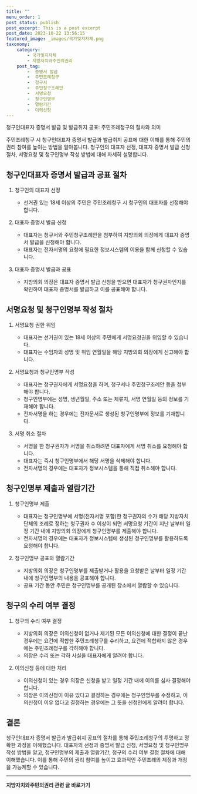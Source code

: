```yaml
---
title: ""
menu_order: 1
post_status: publish
post_excerpt: This is a post excerpt
post_date: 2023-10-22 13:56:15
featured_image: _images/국가및지자체.png
taxonomy:
    category:
        - 국가및지자체
        - 지방자치와주민의권리
    post_tag:
        -  증명서 발급
        -  주민조례청구
        -  청구서
        -  주민청구조례안
        -  서명요청
        -  청구인명부
        -  열람기간
        -  이의신청
---
```


청구인대표자 증명서 발급 및 발급취지 공표: 주민조례청구의 절차와 의미

주민조례청구 시 청구인대표자 증명서 발급과 발급취지 공표에 대한 이해를 통해 주민의 권리 참여를 높이는 방법을 알아봅니다. 청구인의 대표자 선정, 대표자 증명서 발급 신청 절차, 서명요청 및 청구인명부 작성 방법에 대해 자세히 설명합니다.

##  청구인대표자 증명서 발급과 공표 절차

1. 청구인의 대표자 선정
   - 선거권 있는 18세 이상의 주민은 주민조례청구 시 청구인의 대표자를 선정해야 합니다.

2. 대표자 증명서 발급 신청
   - 대표자는 청구서와 주민청구조례안을 첨부하여 지방의회 의장에게 대표자 증명서 발급을 신청해야 합니다.
   - 대표자는 전자서명의 요청에 필요한 정보시스템의 이용을 함께 신청할 수 있습니다.

3. 대표자 증명서 발급과 공표
   - 지방의회 의장은 대표자 증명서 발급 신청을 받으면 대표자가 청구권자인지를 확인하여 대표자 증명서를 발급하고 이를 공표해야 합니다.

##  서명요청 및 청구인명부 작성 절차

1. 서명요청 권한 위임
   - 대표자는 선거권이 있는 18세 이상의 주민에게 서명요청권을 위임할 수 있습니다.
   - 대표자는 수임자의 성명 및 위임 연월일을 해당 지방의회 의장에게 신고해야 합니다.

2. 서명요청과 청구인명부 작성
   - 대표자는 청구권자에게 서명요청을 하며, 청구서나 주민청구조례안 등을 첨부해야 합니다.
   - 청구인명부에는 성명, 생년월일, 주소 또는 체류지, 서명 연월일 등의 정보를 기재해야 합니다.
   - 전자서명을 하는 경우에는 전자문서로 생성된 청구인명부에 정보를 기재합니다.

3. 서명 취소 절차
   - 서명을 한 청구권자가 서명을 취소하려면 대표자에게 서명 취소를 요청해야 합니다.
   - 대표자는 즉시 청구인명부에서 해당 서명을 삭제해야 합니다.
   - 전자서명의 경우에는 대표자가 정보시스템을 통해 직접 취소해야 합니다.

##  청구인명부 제출과 열람기간

1. 청구인명부 제출
   - 대표자는 청구인명부에 서명(전자서명 포함)한 청구권자의 수가 해당 지방자치단체의 조례로 정하는 청구권자 수 이상이 되면 서명요청 기간이 지난 날부터 일정 기간 내에 지방의회 의장에게 청구인명부를 제출해야 합니다.
   - 전자서명의 경우에는 대표자가 정보시스템에 생성된 청구인명부를 활용하도록 요청해야 합니다.

2. 청구인명부 공표와 열람기간
   - 지방의회 의장은 청구인명부를 제출받거나 활용을 요청받은 날부터 일정 기간 내에 청구인명부의 내용을 공표해야 합니다.
   - 공표 기간 동안 주민은 청구인명부를 공개된 장소에서 열람할 수 있습니다.

##  청구의 수리 여부 결정

1. 청구의 수리 여부 결정
   - 지방의회 의장은 이의신청이 없거나 제기된 모든 이의신청에 대한 결정이 끝난 경우에는 요건에 적합한 주민조례청구를 수리하고, 요건에 적합하지 않은 경우에는 주민조례청구를 각하해야 합니다.
   - 의장은 수리 또는 각하 사실을 대표자에게 알려야 합니다.

2. 이의신청 등에 대한 처리
   - 이의신청이 있는 경우 의장은 신청을 받고 일정 기간 내에 이의를 심사·결정해야 합니다.
   - 의장은 이의신청이 이유 있다고 결정하는 경우에는 청구인명부를 수정하고, 이의신청이 이유 없다고 결정하는 경우에는 그 뜻을 신청인에게 알려야 합니다.

## 결론

청구인대표자 증명서 발급과 발급취지 공표의 절차를 통해 주민조례청구의 투명하고 정확한 과정을 이해했습니다. 대표자의 선정과 증명서 발급 신청, 서명요청 및 청구인명부 작성 방법을 알고, 청구인명부의 제출과 열람기간, 청구의 수리 여부 결정 절차에 대해 이해했습니다. 이를 통해 주민의 권리 참여를 높이고 효과적인 주민조례의 제정과 개정을 가능케할 수 있습니다.
<!-- wp:separator -->
<hr class="wp-block-separator has-alpha-channel-opacity"/>
<!-- /wp:separator -->

<!-- wp:group {"backgroundColor":"base","layout":{"type":"constrained"}} -->
<div class="wp-block-group has-base-background-color has-background"><!-- wp:paragraph {"align":"center","fontSize":"large"} -->
<p class="has-text-align-center has-large-font-size"><strong>지방자치와주민의권리 관련 글 바로가기</strong></p>
<!-- /wp:paragraph -->


<!-- wp:latest-posts
{"categories":[{"id":7159,"count":19,"description":"","link":"https://uknowlaw.com/category/%ec%a7%80%eb%b0%a9%ec%9e%90%ec%b9%98%ec%99%80%ec%a3%bc%eb%af%bc%ec%9d%98%ea%b6%8c%eb%a6%ac/","name":"지방자치와주민의권리","slug":"지방자치와주민의권리","taxonomy":"category","parent":0,"meta":[],"_links":{"self":[{"href":"https://uknowlaw.com/wp-json/wp/v2/categories/7159"}],"collection":[{"href":"https://uknowlaw.com/wp-json/wp/v2/categories"}],"about":[{"href":"https://uknowlaw.com/wp-json/wp/v2/taxonomies/category"}],"wp:post_type":[{"href":"https://uknowlaw.com/wp-json/wp/v2/posts?categories=7159"}],"curies":[{"name":"wp","href":"https://api.w.org/{rel}","templated":true}]}}],"postsToShow":100,"excerptLength":28,"postLayout":"grid","columns":2,"featuredImageAlign":"left","featuredImageSizeSlug":"large","fontSize":"medium"} /--></div>
<!-- /wp:group -->